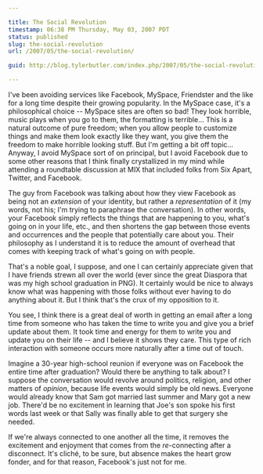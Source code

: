 ```yaml
---

title: The Social Revolution
timestamp: 06:38 PM Thursday, May 03, 2007 PDT
status: published
slug: the-social-revolution
url: /2007/05/the-social-revolution/

guid: http://blog.tylerbutler.com/index.php/2007/05/the-social-revolution/

---
```


I've been avoiding services like Facebook, MySpace, Friendster and the like
for a long time despite their growing popularity. In the MySpace case, it's a
philosophical choice -- MySpace sites are often so bad! They look horrible,
music plays when you go to them, the formatting is terrible… This is a natural
outcome of pure freedom; when you allow people to customize things and make
them look exactly like they want, you give them the freedom to make horrible
looking stuff. But I'm getting a bit off topic… Anyway, I avoid MySpace sort
of on principal, but I avoid Facebook due to some other reasons that I think
finally crystallized in my mind while attending a roundtable discussion at MIX
that included folks from Six Apart, Twitter, and Facebook.

The guy from Facebook was talking about how they view Facebook as being not an
_extension_ of your identity, but rather a _representation_ of it (my words,
not his; I'm trying to paraphrase the conversation). In other words, your
Facebook simply reflects the things that are happening to you, what's going on
in your life, etc., and then shortens the gap between those events and
occurrences and the people that potentially care about you. Their philosophy
as I understand it is to reduce the amount of overhead that comes with keeping
track of what's going on with people.

That's a noble goal, I suppose, and one I can certainly appreciate given that
I have friends strewn all over the world (ever since the great Diaspora that
was my high school graduation in PNG). It certainly would be nice to always
know what was happening with those folks without ever having to do anything
about it. But I think that's the crux of my opposition to it.

You see, I think there is a great deal of worth in getting an email after a
long time from someone who has taken the time to write you and give you a
brief update about them. It took time and energy for them to write you and
update you on their life -- and I believe it shows they care. This type of rich
interaction with someone occurs more naturally after a time out of touch.

Imagine a 30-year high-school reunion if everyone was on Facebook the entire
time after graduation? Would there be anything to talk about? I suppose the
conversation would revolve around politics, religion, and other matters of
_opinion_, because life events would simply be old news. Everyone would
already know that Sam got married last summer and Mary got a new job. There'd
be no excitement in learning that Joe's son spoke his first words last week or
that Sally was finally able to get that surgery she needed.

If we're always connected to one another all the time, it removes the
excitement and enjoyment that comes from the _re_-connecting after a
disconnect. It's cliché, to be sure, but absence makes the heart grow fonder,
and for that reason, Facebook's just not for me.

